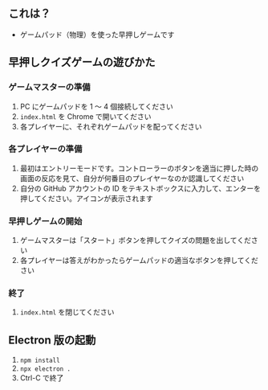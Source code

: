 ## これは？

- ゲームパッド（物理）を使った早押しゲームです

## 早押しクイズゲームの遊びかた

### ゲームマスターの準備

1. PC にゲームパッドを 1 〜 4 個接続してください
1. `index.html` を Chrome で開いてください
1. 各プレイヤーに、それぞれゲームパッドを配ってください

### 各プレイヤーの準備

1. 最初はエントリーモードです。コントローラーのボタンを適当に押した時の画面の反応を見て、自分が何番目のプレイヤーなのか認識してください
1. 自分の GitHub アカウントの ID をテキストボックスに入力して、エンターを押してください。アイコンが表示されます

### 早押しゲームの開始

1. ゲームマスターは「スタート」ボタンを押してクイズの問題を出してください
1. 各プレイヤーは答えがわかったらゲームパッドの適当なボタンを押してください

### 終了

1. `index.html` を閉じてください

## Electron 版の起動

1. `npm install`
1. `npx electron .`
1. Ctrl-C で終了
